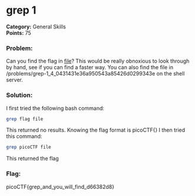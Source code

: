 # grep 1
__Category:__ General Skills  
__Points:__ 75

### Problem:

Can you find the flag in [file](https://2018shell3.picoctf.com/static/6d526817c43e36d4c2dec2b4ea997bfe/file)? This would be really obnoxious to look through by hand, see if you can find a faster way. You can also find the file in /problems/grep-1_4_0431431e36a950543a85426d0299343e on the shell server.

### Solution:

I first tried the following bash command:

```bash
grep flag file
```

This returned no results. Knowing the flag format is picoCTF{<flag>} I then tried this command:

```bash
grep picoCTF file
```

This returned the flag

### Flag:

picoCTF{grep_and_you_will_find_d66382d8}

